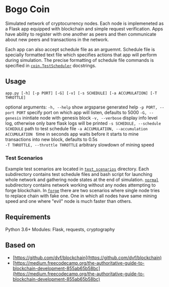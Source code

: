 # Bogo Coin

Simulated network of cryptocurrency nodes. Each node is implemeneted as a Flask app equipped with blockchain and simple request verification. Apps have ability to register with one another as peers and then communicate about new peers and transactions in the network.

Each app can also accept schedule file as an arguemnt. Schedule file is specially formatted text file which specifies actions that app will perform during simulation. The precise formatting of schedule file commands is specified in [```coin.TestScheduler```](../master/coin/test_scheduler.py) docstrings.

## Usage

```app.py [-h] [-p PORT] [-G] [-v] [-s SCHEDULE] [-a ACCUMULATION] [-T THROTTLE]```

optional arguments:
  ```-h, --help```            show argsparse generated help 
  ```-p PORT, --port PORT```  specify port on which app will listen, defaults to 5000
  ```-G, --genesis```         inintiate node with genesis block
  ```-v, --verbose```         display info level log, otherwise only bare flask logs will be printed
  ```-s SCHEDULE, --schedule SCHEDULE``` path to test schedule file
  ```-a ACCUMULATION, --accumulation ACCUMULATION ``` time in seconds app waits before it starts to mine transactions into new block, defaults to 0.5s  
  ```-T THROTTLE, --throttle THROTTLE``` arbitrary slowdown of mining speed 

### Test Scenarios 

Example test scenarios are located in [```test_scenarios```](../master/test_scenarios) directory. Each subdirectory contains test schedule files and bash script for launching whole network and gathering node states at the end of simulation. [```normal```](../master/test_scenarios/normal) subdirectory contains network working without any nodes attempting to forge blockchain. In [```forge```](../master/test_scenarios/forge) there are two scenarios where single node tries to replace chain with fake one. One in which all nodes have same mining speed and one where "evil" node is much faster than others.

## Requirements

Python 3.6+ Modules: Flask, requests, cryptography

## Based on

* [https://github.com/dvf/blockchain](https://github.com/dvf/blockchain)
* [https://medium.freecodecamp.org/the-authoritative-guide-to-blockchain-development-855ab65b58bc](https://medium.freecodecamp.org/the-authoritative-guide-to-blockchain-development-855ab65b58bc)
